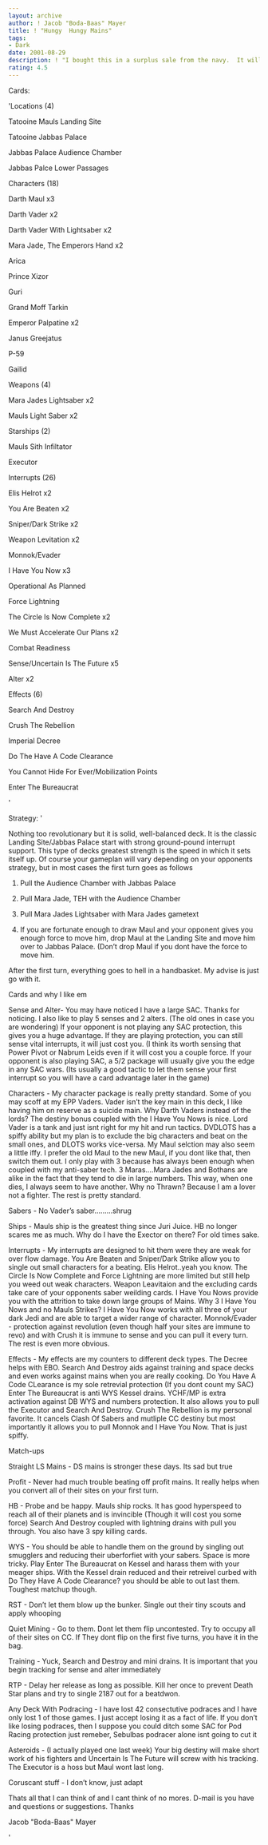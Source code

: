 ```yaml
---
layout: archive
author: ! Jacob "Boda-Baas" Mayer
title: ! "Hungy  Hungy Mains"
tags:
- Dark
date: 2001-08-29
description: ! "I bought this in a surplus sale from the navy.  It will flash fry a buffalo in under 12 seconds.  For those of you who want it now, too bad."
rating: 4.5
---
```

Cards: 

'Locations (4)


Tatooine Mauls Landing Site

Tatooine Jabbas Palace

Jabbas Palace Audience Chamber

Jabbas Palce Lower Passages


Characters (18)


Darth Maul x3

Darth Vader x2

Darth Vader With Lightsaber x2

Mara Jade, The Emperors Hand x2

Arica

Prince Xizor

Guri

Grand Moff Tarkin

Emperor Palpatine x2

Janus Greejatus

P-59

Gailid


Weapons (4)


Mara Jades Lightsaber x2

Mauls Light Saber x2


Starships (2)


Mauls Sith Infiltator

Executor


Interrupts (26)


Elis Helrot x2

You Are Beaten x2

Sniper/Dark Strike x2

Weapon Levitation x2

Monnok/Evader

I Have You Now x3

Operational As Planned

Force Lightning

The Circle Is Now Complete x2

We Must Accelerate Our Plans x2

Combat Readiness

Sense/Uncertain Is The Future x5

Alter x2


Effects (6)


Search And Destroy

Crush The Rebellion

Imperial Decree

Do The Have A Code Clearance

You Cannot Hide For Ever/Mobilization Points

Enter The Bureaucrat


'

Strategy: '

Nothing too revolutionary but it is solid, well-balanced deck. It is the classic Landing Site/Jabbas Palace start with strong ground-pound interrupt support.  This type of decks greatest strength is the speed in which it sets itself up.  Of course your gameplan will vary depending on your opponents strategy, but in most cases the first turn goes as follows


1. Pull the Audience Chamber with Jabbas Palace

2. Pull Mara Jade, TEH with the Audience Chamber

3. Pull Mara Jades Lightsaber with Mara Jades gametext

4. If you are fortunate enough to draw Maul and your opponent gives you enough force to move him, drop Maul at the Landing Site and move him over to Jabbas Palace. (Don’t drop Maul if you dont have the force to move him.


After the first turn, everything goes to hell in a handbasket.  My advise is just go with it.


Cards and why I like em 


Sense and Alter- You may have noticed I have a large SAC. Thanks for noticing.  I also like to play 5 senses and 2 alters. (The old ones in case you are wondering)  If your opponent is not playing any SAC protection, this gives you a huge advantage.  If they are playing protection, you can still sense vital interrupts, it will just cost you. (I think its worth sensing that Power Pivot or Nabrum Leids even if it will cost you a couple force.  If your opponent is also playing SAC, a 5/2 package will usually give you the edge in any SAC wars.  (Its usually a good tactic to let them sense your first interrupt so you will have a card advantage later in the game)


Characters - My character package is really pretty standard.  Some of you may scoff at my EPP Vaders. Vader isn’t the key main in this deck, I like having him on reserve as a suicide main.  Why Darth Vaders instead of the lords? The destiny bonus coupled with the I Have You Nows is nice.  Lord Vader is a tank and just isnt right for my hit and run tactics. DVDLOTS has a spiffy ability but my plan is to exclude the big characters and beat on the small ones, and DLOTS works vice-versa. My Maul selction may also seem a little iffy.  I prefer the old Maul to the new Maul, if you dont like that, then switch them out.  I only play with 3 because has always been enough when coupled with my anti-saber tech. 3 Maras....Mara Jades and Bothans are alike in the fact that they tend to die in large numbers.  This way, when one dies, I always seem to have another. Why no Thrawn? Because I am a lover not a fighter. The rest is pretty standard.


Sabers - No Vader’s saber.........shrug


Ships - Mauls ship is the greatest thing since Juri Juice. HB no longer scares me as much.  Why do I have the Exector on there?  For old times sake.


Interrupts - My interrupts are designed to hit them were they are weak for over flow damage.  You Are Beaten and Sniper/Dark Strike allow you to single out small characters for a beating.  Elis Helrot..yeah you know. The Circle Is Now Complete and Force Lightning are more limited but still help you weed out weak characters. Weapon Leavitaion and the excluding cards take care of your opponents saber weilding cards.  I Have You Nows provide you with the attrition to take down large groups of Mains.  Why 3 I Have You Nows and no Mauls Strikes? I Have You Now works with all three of your dark Jedi and are able to target a wider range of character.  Monnok/Evader - protection against revolution (even though half your sites are immune to revo) and with Crush it is immune to sense and you can pull it every turn.  The rest is even more obvious.


Effects - My effects are my counters to different deck types. The Decree helps with EBO. Search And Destroy aids against training and space decks and even works against mains when you are really cooking. Do You Have A Code CLearance is my sole retrevial protection (If you dont count my SAC) Enter The Bureaucrat is anti WYS Kessel drains.  YCHF/MP is extra activation against DB WYS and numbers protection.  It also allows you to pull the Executor and Search And Destroy.  Crush The Rebellion is my personal favorite. It cancels Clash Of Sabers and mutliple CC destiny but most importantly it allows you to pull Monnok and I Have You Now.  That is just spiffy.


Match-ups


Straight LS Mains - DS mains is stronger these days. Its sad but true


Profit - Never had much trouble beating off profit mains.  It really helps when you convert all of their sites on your first turn.


HB - Probe and be happy.  Mauls ship rocks. It has good hyperspeed to reach all of their planets and is invincible (Though it will cost you some force) Search And Destroy coupled with lightning drains with pull you through.  You also have 3 spy killing cards.


WYS - You should be able to handle them on the ground by singling out smugglers and reducing their uberforfiet with your sabers.  Space is more tricky.  Play Enter The Bureaucrat on Kessel and harass them with your meager ships.  With the Kessel drain reduced and their retreivel curbed with Do They Have A Code Clearance? you should be able to out last them. Toughest matchup though.


RST - Don’t let them blow up the bunker. Single out their tiny scouts and apply whooping


Quiet Mining - Go to them. Dont let them flip uncontested. Try to occupy all of their sites on CC. If They dont flip on the first five turns, you have it in the bag.


Training - Yuck, Search and Destroy and mini drains.  It is important that you begin tracking for sense and alter immediately


RTP - Delay her release as long as possible. Kill her once to prevent Death Star plans and try to single 2187 out for a beatdwon.


Any Deck With Podracing - I have lost 42 consectutive podraces and I have only lost 1 of those games.  I just accept losing it as a fact of life.  If you don’t like losing podraces, then I suppose you could ditch some SAC for Pod Racing protection just remeber, Sebulbas podracer alone isnt going to cut it


Asteroids - (I actually played one last week) Your big destiny will make short work of his fighters and Uncertain Is The Future will screw with his tracking.  The Executor is a hoss but Maul wont last long.


Coruscant stuff - I don’t know, just adapt


Thats all that I can think of and I cant think of no mores.  D-mail is you have and questions or suggestions.  Thanks


Jacob "Boda-Baas" Mayer



'
